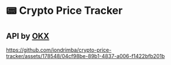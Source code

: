 # :pager: Crypto Price Tracker

## API by [OKX](https://www.okx.com/docs-v5/en/#overview)


https://github.com/iondrimba/crypto-price-tracker/assets/178548/04cf98be-89b1-4837-a006-f1422bfb201b

